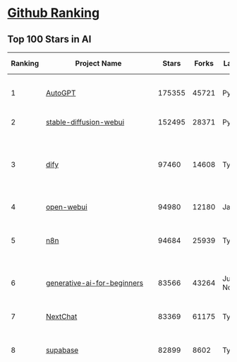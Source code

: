 [Github Ranking](../README.md)
==========

## Top 100 Stars in AI

| Ranking | Project Name | Stars | Forks | Language | Open Issues | Description | Last Commit |
| ------- | ------------ | ----- | ----- | -------- | ----------- | ----------- | ----------- |
| 1 | [AutoGPT](https://github.com/Significant-Gravitas/AutoGPT) | 175355 | 45721 | Python | 147 | AutoGPT is the vision of accessible AI for everyone, to use and to build on. Our mission is to provide the tools, so that you can focus on what matters. | 2025-05-16T23:24:07Z |
| 2 | [stable-diffusion-webui](https://github.com/AUTOMATIC1111/stable-diffusion-webui) | 152495 | 28371 | Python | 2340 | Stable Diffusion web UI | 2025-05-03T06:17:03Z |
| 3 | [dify](https://github.com/langgenius/dify) | 97460 | 14608 | TypeScript | 631 | Dify is an open-source LLM app development platform. Dify's intuitive interface combines AI workflow, RAG pipeline, agent capabilities, model management, observability features and more, letting you quickly go from prototype to production. | 2025-05-17T02:55:13Z |
| 4 | [open-webui](https://github.com/open-webui/open-webui) | 94980 | 12180 | JavaScript | 157 | User-friendly AI Interface (Supports Ollama, OpenAI API, ...) | 2025-05-16T23:14:28Z |
| 5 | [n8n](https://github.com/n8n-io/n8n) | 94684 | 25939 | TypeScript | 456 | Fair-code workflow automation platform with native AI capabilities. Combine visual building with custom code, self-host or cloud, 400+ integrations. | 2025-05-16T21:17:22Z |
| 6 | [generative-ai-for-beginners](https://github.com/microsoft/generative-ai-for-beginners) | 83566 | 43264 | Jupyter Notebook | 3 | 21 Lessons, Get Started Building with Generative AI  🔗 https://microsoft.github.io/generative-ai-for-beginners/ | 2025-05-16T14:07:17Z |
| 7 | [NextChat](https://github.com/ChatGPTNextWeb/NextChat) | 83369 | 61175 | TypeScript | 631 | ✨ Light and Fast AI Assistant. Support: Web \| iOS \| MacOS \| Android \|  Linux \| Windows | 2025-04-19T08:00:42Z |
| 8 | [supabase](https://github.com/supabase/supabase) | 82899 | 8602 | TypeScript | 247 | The open source Firebase alternative. Supabase gives you a dedicated Postgres database to build your web, mobile, and AI applications. | 2025-05-16T22:22:15Z |
| 9 | [funNLP](https://github.com/fighting41love/funNLP) | 73320 | 14857 | Python | 33 | 中英文敏感词、语言检测、中外手机/电话归属地/运营商查询、名字推断性别、手机号抽取、身份证抽取、邮箱抽取、中日文人名库、中文缩写库、拆字词典、词汇情感值、停用词、反动词表、暴恐词表、繁简体转换、英文模拟中文发音、汪峰歌词生成器、职业名称词库、同义词库、反义词库、否定词库、汽车品牌词库、汽车零件词库、连续英文切割、各种中文词向量、公司名字大全、古诗词库、IT词库、财经词库、成语词库、地名词库、历史名人词库、诗词词库、医学词库、饮食词库、法律词库、汽车词库、动物词库、中文聊天语料、中文谣言数据、百度中文问答数据集、句子相似度匹配算法集合、bert资源、文本生成&摘要相关工具、cocoNLP信息抽取工具、国内电话号码正则匹配、清华大学XLORE:中英文跨语言百科知识图谱、清华大学人工智能技术系列报告、自然语言生成、NLU太难了系列、自动对联数据及机器人、用户名黑名单列表、罪名法务名词及分类模型、微信公众号语料、cs224n深度学习自然语言处理课程、中文手写汉字识别、中文自然语言处理 语料/数据集、变量命名神器、分词语料库+代码、任务型对话英文数据集、ASR 语音数据集 + 基于深度学习的中文语音识别系统、笑声检测器、Microsoft多语言数字/单位/如日期时间识别包、中华新华字典数据库及api(包括常用歇后语、成语、词语和汉字)、文档图谱自动生成、SpaCy 中文模型、Common Voice语音识别数据集新版、神经网络关系抽取、基于bert的命名实体识别、关键词(Keyphrase)抽取包pke、基于医疗领域知识图谱的问答系统、基于依存句法与语义角色标注的事件三元组抽取、依存句法分析4万句高质量标注数据、cnocr：用来做中文OCR的Python3包、中文人物关系知识图谱项目、中文nlp竞赛项目及代码汇总、中文字符数据、speech-aligner: 从“人声语音”及其“语言文本”产生音素级别时间对齐标注的工具、AmpliGraph: 知识图谱表示学习(Python)库：知识图谱概念链接预测、Scattertext 文本可视化(python)、语言/知识表示工具：BERT & ERNIE、中文对比英文自然语言处理NLP的区别综述、Synonyms中文近义词工具包、HarvestText领域自适应文本挖掘工具（新词发现-情感分析-实体链接等）、word2word：(Python)方便易用的多语言词-词对集：62种语言/3,564个多语言对、语音识别语料生成工具：从具有音频/字幕的在线视频创建自动语音识别(ASR)语料库、构建医疗实体识别的模型（包含词典和语料标注）、单文档非监督的关键词抽取、Kashgari中使用gpt-2语言模型、开源的金融投资数据提取工具、文本自动摘要库TextTeaser: 仅支持英文、人民日报语料处理工具集、一些关于自然语言的基本模型、基于14W歌曲知识库的问答尝试--功能包括歌词接龙and已知歌词找歌曲以及歌曲歌手歌词三角关系的问答、基于Siamese bilstm模型的相似句子判定模型并提供训练数据集和测试数据集、用Transformer编解码模型实现的根据Hacker News文章标题自动生成评论、用BERT进行序列标记和文本分类的模板代码、LitBank：NLP数据集——支持自然语言处理和计算人文学科任务的100部带标记英文小说语料、百度开源的基准信息抽取系统、虚假新闻数据集、Facebook: LAMA语言模型分析，提供Transformer-XL/BERT/ELMo/GPT预训练语言模型的统一访问接口、CommonsenseQA：面向常识的英文QA挑战、中文知识图谱资料、数据及工具、各大公司内部里大牛分享的技术文档 PDF 或者 PPT、自然语言生成SQL语句（英文）、中文NLP数据增强（EDA）工具、英文NLP数据增强工具 、基于医药知识图谱的智能问答系统、京东商品知识图谱、基于mongodb存储的军事领域知识图谱问答项目、基于远监督的中文关系抽取、语音情感分析、中文ULMFiT-情感分析-文本分类-语料及模型、一个拍照做题程序、世界各国大规模人名库、一个利用有趣中文语料库 qingyun 训练出来的中文聊天机器人、中文聊天机器人seqGAN、省市区镇行政区划数据带拼音标注、教育行业新闻语料库包含自动文摘功能、开放了对话机器人-知识图谱-语义理解-自然语言处理工具及数据、中文知识图谱：基于百度百科中文页面-抽取三元组信息-构建中文知识图谱、masr: 中文语音识别-提供预训练模型-高识别率、Python音频数据增广库、中文全词覆盖BERT及两份阅读理解数据、ConvLab：开源多域端到端对话系统平台、中文自然语言处理数据集、基于最新版本rasa搭建的对话系统、基于TensorFlow和BERT的管道式实体及关系抽取、一个小型的证券知识图谱/知识库、复盘所有NLP比赛的TOP方案、OpenCLaP：多领域开源中文预训练语言模型仓库、UER：基于不同语料+编码器+目标任务的中文预训练模型仓库、中文自然语言处理向量合集、基于金融-司法领域(兼有闲聊性质)的聊天机器人、g2pC：基于上下文的汉语读音自动标记模块、Zincbase 知识图谱构建工具包、诗歌质量评价/细粒度情感诗歌语料库、快速转化「中文数字」和「阿拉伯数字」、百度知道问答语料库、基于知识图谱的问答系统、jieba_fast 加速版的jieba、正则表达式教程、中文阅读理解数据集、基于BERT等最新语言模型的抽取式摘要提取、Python利用深度学习进行文本摘要的综合指南、知识图谱深度学习相关资料整理、维基大规模平行文本语料、StanfordNLP 0.2.0：纯Python版自然语言处理包、NeuralNLP-NeuralClassifier：腾讯开源深度学习文本分类工具、端到端的封闭域对话系统、中文命名实体识别：NeuroNER vs. BertNER、新闻事件线索抽取、2019年百度的三元组抽取比赛：“科学空间队”源码、基于依存句法的开放域文本知识三元组抽取和知识库构建、中文的GPT2训练代码、ML-NLP - 机器学习(Machine Learning)NLP面试中常考到的知识点和代码实现、nlp4han:中文自然语言处理工具集(断句/分词/词性标注/组块/句法分析/语义分析/NER/N元语法/HMM/代词消解/情感分析/拼写检查、XLM：Facebook的跨语言预训练语言模型、用基于BERT的微调和特征提取方法来进行知识图谱百度百科人物词条属性抽取、中文自然语言处理相关的开放任务-数据集-当前最佳结果、CoupletAI - 基于CNN+Bi-LSTM+Attention 的自动对对联系统、抽象知识图谱、MiningZhiDaoQACorpus - 580万百度知道问答数据挖掘项目、brat rapid annotation tool: 序列标注工具、大规模中文知识图谱数据：1.4亿实体、数据增强在机器翻译及其他nlp任务中的应用及效果、allennlp阅读理解:支持多种数据和模型、PDF表格数据提取工具 、 Graphbrain：AI开源软件库和科研工具，目的是促进自动意义提取和文本理解以及知识的探索和推断、简历自动筛选系统、基于命名实体识别的简历自动摘要、中文语言理解测评基准，包括代表性的数据集&基准模型&语料库&排行榜、树洞 OCR 文字识别 、从包含表格的扫描图片中识别表格和文字、语声迁移、Python口语自然语言处理工具集(英文)、 similarity：相似度计算工具包，java编写、海量中文预训练ALBERT模型 、Transformers 2.0 、基于大规模音频数据集Audioset的音频增强 、Poplar：网页版自然语言标注工具、图片文字去除，可用于漫画翻译 、186种语言的数字叫法库、Amazon发布基于知识的人-人开放领域对话数据集 、中文文本纠错模块代码、繁简体转换 、 Python实现的多种文本可读性评价指标、类似于人名/地名/组织机构名的命名体识别数据集 、东南大学《知识图谱》研究生课程(资料)、. 英文拼写检查库 、 wwsearch是企业微信后台自研的全文检索引擎、CHAMELEON：深度学习新闻推荐系统元架构 、 8篇论文梳理BERT相关模型进展与反思、DocSearch：免费文档搜索引擎、 LIDA：轻量交互式对话标注工具 、aili - the fastest in-memory index in the East 东半球最快并发索引 、知识图谱车音工作项目、自然语言生成资源大全 、中日韩分词库mecab的Python接口库、中文文本摘要/关键词提取、汉字字符特征提取器 (featurizer)，提取汉字的特征（发音特征、字形特征）用做深度学习的特征、中文生成任务基准测评 、中文缩写数据集、中文任务基准测评 - 代表性的数据集-基准(预训练)模型-语料库-baseline-工具包-排行榜、PySS3：面向可解释AI的SS3文本分类器机器可视化工具 、中文NLP数据集列表、COPE - 格律诗编辑程序、doccano：基于网页的开源协同多语言文本标注工具 、PreNLP：自然语言预处理库、简单的简历解析器，用来从简历中提取关键信息、用于中文闲聊的GPT2模型：GPT2-chitchat、基于检索聊天机器人多轮响应选择相关资源列表(Leaderboards、Datasets、Papers)、(Colab)抽象文本摘要实现集锦(教程 、词语拼音数据、高效模糊搜索工具、NLP数据增广资源集、微软对话机器人框架 、 GitHub Typo Corpus：大规模GitHub多语言拼写错误/语法错误数据集、TextCluster：短文本聚类预处理模块 Short text cluster、面向语音识别的中文文本规范化、BLINK：最先进的实体链接库、BertPunc：基于BERT的最先进标点修复模型、Tokenizer：快速、可定制的文本词条化库、中文语言理解测评基准，包括代表性的数据集、基准(预训练)模型、语料库、排行榜、spaCy 医学文本挖掘与信息提取 、 NLP任务示例项目代码集、 python拼写检查库、chatbot-list - 行业内关于智能客服、聊天机器人的应用和架构、算法分享和介绍、语音质量评价指标(MOSNet, BSSEval, STOI, PESQ, SRMR)、 用138GB语料训练的法文RoBERTa预训练语言模型 、BERT-NER-Pytorch：三种不同模式的BERT中文NER实验、无道词典 - 有道词典的命令行版本，支持英汉互查和在线查询、2019年NLP亮点回顾、 Chinese medical dialogue data 中文医疗对话数据集 、最好的汉字数字(中文数字)-阿拉伯数字转换工具、 基于百科知识库的中文词语多词义/义项获取与特定句子词语语义消歧、awesome-nlp-sentiment-analysis - 情感分析、情绪原因识别、评价对象和评价词抽取、LineFlow：面向所有深度学习框架的NLP数据高效加载器、中文医学NLP公开资源整理 、MedQuAD：(英文)医学问答数据集、将自然语言数字串解析转换为整数和浮点数、Transfer Learning in Natural Language Processing (NLP) 、面向语音识别的中文/英文发音辞典、Tokenizers：注重性能与多功能性的最先进分词器、CLUENER 细粒度命名实体识别 Fine Grained Named Entity Recognition、 基于BERT的中文命名实体识别、中文谣言数据库、NLP数据集/基准任务大列表、nlp相关的一些论文及代码, 包括主题模型、词向量(Word Embedding)、命名实体识别(NER)、文本分类(Text Classificatin)、文本生成(Text Generation)、文本相似性(Text Similarity)计算等，涉及到各种与nlp相关的算法，基于keras和tensorflow 、Python文本挖掘/NLP实战示例、 Blackstone：面向非结构化法律文本的spaCy pipeline和NLP模型通过同义词替换实现文本“变脸” 、中文 预训练 ELECTREA 模型: 基于对抗学习 pretrain Chinese Model 、albert-chinese-ner - 用预训练语言模型ALBERT做中文NER 、基于GPT2的特定主题文本生成/文本增广、开源预训练语言模型合集、多语言句向量包、编码、标记和实现：一种可控高效的文本生成方法、 英文脏话大列表 、attnvis：GPT2、BERT等transformer语言模型注意力交互可视化、CoVoST：Facebook发布的多语种语音-文本翻译语料库，包括11种语言(法语、德语、荷兰语、俄语、西班牙语、意大利语、土耳其语、波斯语、瑞典语、蒙古语和中文)的语音、文字转录及英文译文、Jiagu自然语言处理工具 - 以BiLSTM等模型为基础，提供知识图谱关系抽取 中文分词 词性标注 命名实体识别 情感分析 新词发现 关键词 文本摘要 文本聚类等功能、用unet实现对文档表格的自动检测，表格重建、NLP事件提取文献资源列表 、 金融领域自然语言处理研究资源大列表、CLUEDatasetSearch - 中英文NLP数据集：搜索所有中文NLP数据集，附常用英文NLP数据集 、medical_NER - 中文医学知识图谱命名实体识别 、(哈佛)讲因果推理的免费书、知识图谱相关学习资料/数据集/工具资源大列表、Forte：灵活强大的自然语言处理pipeline工具集 、Python字符串相似性算法库、PyLaia：面向手写文档分析的深度学习工具包、TextFooler：针对文本分类/推理的对抗文本生成模块、Haystack：灵活、强大的可扩展问答(QA)框架、中文关键短语抽取工具 | 2024-05-10T07:38:24Z |
| 10 | [Deep-Live-Cam](https://github.com/hacksider/Deep-Live-Cam) | 67536 | 9476 | Python | 66 | real time face swap and one-click video deepfake with only a single image | 2025-05-12T16:57:09Z |
| 11 | [AppFlowy](https://github.com/AppFlowy-IO/AppFlowy) | 63029 | 4251 | Dart | 963 | Bring projects, wikis, and teams together with AI. AppFlowy is the AI collaborative workspace where you achieve more without losing control of your data. The leading open source Notion alternative. | 2025-05-16T10:24:45Z |
| 12 | [langflow](https://github.com/langflow-ai/langflow) | 61454 | 6438 | Python | 411 | Langflow is a powerful tool for building and deploying AI-powered agents and workflows. | 2025-05-16T23:24:17Z |
| 13 | [lobe-chat](https://github.com/lobehub/lobe-chat) | 60831 | 12777 | TypeScript | 765 | 🤯 Lobe Chat - an open-source, modern-design AI chat framework. Supports Multi AI Providers( OpenAI / Claude 3 / Gemini / Ollama / DeepSeek / Qwen), Knowledge Base (file upload / knowledge management / RAG ), Multi-Modals (Plugins/Artifacts) and Thinking. One-click FREE deployment of your private ChatGPT/ Claude / DeepSeek application. | 2025-05-17T00:30:42Z |
| 14 | [browser-use](https://github.com/browser-use/browser-use) | 60402 | 6666 | Python | 384 | 🌐 Make websites accessible for AI agents. Automate tasks online with ease. | 2025-05-16T23:06:25Z |
| 15 | [MetaGPT](https://github.com/FoundationAgents/MetaGPT) | 55630 | 6619 | Python | 43 | 🌟 The Multi-Agent Framework: First AI Software Company, Towards Natural Language Programming | 2025-05-16T13:18:18Z |
| 16 | [gpt-engineer](https://github.com/AntonOsika/gpt-engineer) | 54146 | 7116 | Python | 24 | CLI platform to experiment with codegen. Precursor to: https://lovable.dev | 2025-05-14T10:15:10Z |
| 17 | [ChatGPT](https://github.com/lencx/ChatGPT) | 53760 | 6089 | Rust | 802 | 🔮 ChatGPT Desktop Application (Mac, Windows and Linux) | 2024-08-29T17:58:11Z |
| 18 | [meilisearch](https://github.com/meilisearch/meilisearch) | 51326 | 2048 | Rust | 191 | A lightning-fast search engine API bringing AI-powered hybrid search to your sites and applications. | 2025-05-16T15:12:50Z |
| 19 | [awesome-mcp-servers](https://github.com/punkpeye/awesome-mcp-servers) | 49496 | 3683 | None | 19 | A collection of MCP servers. | 2025-05-15T22:57:01Z |
| 20 | [LLMs-from-scratch](https://github.com/rasbt/LLMs-from-scratch) | 49284 | 7084 | Jupyter Notebook | 2 | Implement a ChatGPT-like LLM in PyTorch from scratch, step by step | 2025-04-20T02:16:18Z |
| 21 | [LLaMA-Factory](https://github.com/hiyouga/LLaMA-Factory) | 49035 | 5970 | Python | 460 | Unified Efficient Fine-Tuning of 100+ LLMs & VLMs (ACL 2024) | 2025-05-16T15:33:47Z |
| 22 | [system-prompts-and-models-of-ai-tools](https://github.com/x1xhlol/system-prompts-and-models-of-ai-tools) | 47621 | 14599 | None | 12 | FULL v0, Cursor, Manus, Same.dev, Lovable, Devin, Replit Agent, Windsurf Agent, VSCode Agent, Dia Browser & Trae AI (And other Open Sourced) System Prompts, Tools & AI Models. | 2025-05-15T18:26:58Z |
| 23 | [autogen](https://github.com/microsoft/autogen) | 44539 | 6734 | Python | 509 | A programming framework for agentic AI 🤖 PyPi: autogen-agentchat Discord: https://aka.ms/autogen-discord Office Hour: https://aka.ms/autogen-officehour | 2025-05-16T07:05:36Z |
| 24 | [anything-llm](https://github.com/Mintplex-Labs/anything-llm) | 44136 | 4321 | JavaScript | 238 | The all-in-one Desktop & Docker AI application with built-in RAG, AI agents, No-code agent builder, MCP compatibility,  and more. | 2025-05-16T19:59:43Z |
| 25 | [crawl4ai](https://github.com/unclecode/crawl4ai) | 43237 | 4001 | Python | 122 | 🚀🤖 Crawl4AI: Open-source LLM Friendly Web Crawler & Scraper. Don't be shy, join here: https://discord.gg/jP8KfhDhyN | 2025-05-17T02:52:55Z |
| 26 | [JeecgBoot](https://github.com/jeecgboot/JeecgBoot) | 42709 | 15339 | Java | 44 | 🔥一款基于AIGC和低代码引擎的AI低代码平台，旨在帮助企业快速实现低代码开发和构建、部署个性化的 AI 应用。 前后端分离 SpringBoot，SpringCloud，Ant Design&Vue3，Mybatis，Shiro！强大的代码生成器让前后端代码一键生成，无需写任何代码! 成套AI大模型功能: AI模型管理、AI应用、知识库、AI流程编排、AI对话助手等； | 2025-05-16T03:37:30Z |
| 27 | [OpenBB](https://github.com/OpenBB-finance/OpenBB) | 41398 | 3709 | Python | 39 | Investment Research for Everyone, Everywhere. | 2025-05-17T02:05:36Z |
| 28 | [ColossalAI](https://github.com/hpcaitech/ColossalAI) | 40882 | 4508 | Python | 427 | Making large AI models cheaper, faster and more accessible | 2025-05-16T10:33:45Z |
| 29 | [kong](https://github.com/Kong/kong) | 40835 | 4916 | Lua | 68 | 🦍 The Cloud-Native API Gateway and AI Gateway. | 2025-05-15T07:04:49Z |
| 30 | [ailearning](https://github.com/apachecn/ailearning) | 40796 | 11558 | Python | 2 | AiLearning：数据分析+机器学习实战+线性代数+PyTorch+NLTK+TF2 | 2024-11-12T16:21:55Z |
| 31 | [ClickHouse](https://github.com/ClickHouse/ClickHouse) | 40679 | 7302 | C++ | 4060 | ClickHouse® is a real-time analytics database management system | 2025-05-17T03:18:08Z |
| 32 | [airflow](https://github.com/apache/airflow) | 40072 | 15028 | Python | 1114 | Apache Airflow - A platform to programmatically author, schedule, and monitor workflows | 2025-05-16T23:47:45Z |
| 33 | [firecrawl](https://github.com/mendableai/firecrawl) | 38350 | 3490 | TypeScript | 169 | 🔥 Turn entire websites into LLM-ready markdown or structured data. Scrape, crawl and extract with a single API. | 2025-05-16T19:29:10Z |
| 34 | [Flowise](https://github.com/FlowiseAI/Flowise) | 38322 | 19926 | TypeScript | 547 | Build AI Agents, Visually | 2025-05-16T18:05:44Z |
| 35 | [GitHubDaily](https://github.com/GitHubDaily/GitHubDaily) | 37876 | 3962 | None | 347 | 坚持分享 GitHub 上高质量、有趣实用的开源技术教程、开发者工具、编程网站、技术资讯。A list cool, interesting projects of GitHub. | 2025-03-20T08:54:47Z |
| 36 | [quivr](https://github.com/QuivrHQ/quivr) | 37853 | 3638 | Python | 5 | Opiniated RAG for integrating GenAI in your apps 🧠   Focus on your product rather than the RAG. Easy integration in existing products with customisation!  Any LLM: GPT4, Groq, Llama. Any Vectorstore: PGVector, Faiss. Any Files. Anyway you want.  | 2025-05-15T07:49:42Z |
| 37 | [AI-For-Beginners](https://github.com/microsoft/AI-For-Beginners) | 37524 | 6942 | Jupyter Notebook | 23 | 12 Weeks, 24 Lessons, AI for All! | 2025-04-29T16:09:57Z |
| 38 | [photoprism](https://github.com/photoprism/photoprism) | 37362 | 2065 | Go | 418 | AI-Powered Photos App for the Decentralized Web 🌈💎✨ | 2025-05-16T14:49:02Z |
| 39 | [Open-Assistant](https://github.com/LAION-AI/Open-Assistant) | 37347 | 3267 | Python | 227 | OpenAssistant is a chat-based assistant that understands tasks, can interact with third-party systems, and retrieve information dynamically to do so. | 2024-08-17T01:55:35Z |
| 40 | [ray](https://github.com/ray-project/ray) | 37071 | 6290 | Python | 3774 | Ray is an AI compute engine. Ray consists of a core distributed runtime and a set of AI Libraries for accelerating ML workloads. | 2025-05-17T03:40:37Z |
| 41 | [upscayl](https://github.com/upscayl/upscayl) | 36906 | 1699 | TypeScript | 69 | 🆙 Upscayl - #1 Free and Open Source AI Image Upscaler for Linux, MacOS and Windows. | 2025-04-25T13:23:15Z |
| 42 | [chatgpt-on-wechat](https://github.com/zhayujie/chatgpt-on-wechat) | 36784 | 9199 | Python | 292 | 基于大模型搭建的聊天机器人，同时支持 微信公众号、企业微信应用、飞书、钉钉 等接入，可选择GPT4.1/GPT-4o/GPT-o1/ DeepSeek/Claude/文心一言/讯飞星火/通义千问/ Gemini/GLM-4/Kimi/LinkAI，能处理文本、语音和图片，访问操作系统和互联网，支持基于自有知识库进行定制企业智能客服。 | 2025-04-20T09:22:54Z |
| 43 | [MockingBird](https://github.com/babysor/MockingBird) | 36266 | 5256 | Python | 476 | 🚀AI拟声: 5秒内克隆您的声音并生成任意语音内容 Clone a voice in 5 seconds to generate arbitrary speech in real-time | 2024-11-15T05:00:29Z |
| 44 | [google-research](https://github.com/google-research/google-research) | 35559 | 8089 | Jupyter Notebook | 961 | Google Research | 2025-05-13T17:36:46Z |
| 45 | [chatbox](https://github.com/chatboxai/chatbox) | 34784 | 3324 | TypeScript | 682 | User-friendly Desktop Client App for AI Models/LLMs (GPT, Claude, Gemini, Ollama...) | 2025-05-14T03:02:10Z |
| 46 | [gold-miner](https://github.com/xitu/gold-miner) | 34091 | 5042 | None | 5 | 🥇掘金翻译计划，可能是世界最大最好的英译中技术社区，最懂读者和译者的翻译平台： | 2024-04-17T09:44:37Z |
| 47 | [AgentGPT](https://github.com/reworkd/AgentGPT) | 34088 | 9418 | TypeScript | 127 | 🤖 Assemble, configure, and deploy autonomous AI Agents in your browser. | 2025-04-29T01:19:32Z |
| 48 | [MoneyPrinterTurbo](https://github.com/harry0703/MoneyPrinterTurbo) | 33270 | 4679 | Python | 128 | 利用AI大模型，一键生成高清短视频 Generate short videos with one click using AI LLM. | 2025-05-16T03:03:36Z |
| 49 | [aider](https://github.com/Aider-AI/aider) | 33027 | 2999 | Python | 802 | aider is AI pair programming in your terminal | 2025-05-13T20:45:06Z |
| 50 | [gpt-pilot](https://github.com/Pythagora-io/gpt-pilot) | 32698 | 3321 | Python | 235 | The first real AI developer | 2025-03-04T06:26:32Z |
| 51 | [LocalAI](https://github.com/mudler/LocalAI) | 32632 | 2487 | Go | 443 | :robot: The free, Open Source alternative to OpenAI, Claude and others. Self-hosted and local-first. Drop-in replacement for OpenAI,  running on consumer-grade hardware. No GPU required. Runs gguf, transformers, diffusers and many more models architectures. Features: Generate Text, Audio, Video, Images, Voice Cloning, Distributed, P2P inference | 2025-05-17T00:35:18Z |
| 52 | [awesome-llm-apps](https://github.com/Shubhamsaboo/awesome-llm-apps) | 32118 | 3610 | Python | 5 | Collection of awesome LLM apps with AI Agents and RAG using OpenAI, Anthropic, Gemini and opensource models. | 2025-05-14T20:14:23Z |
| 53 | [crewAI](https://github.com/crewAIInc/crewAI) | 31676 | 4237 | Python | 61 | Framework for orchestrating role-playing, autonomous AI agents. By fostering collaborative intelligence, CrewAI empowers agents to work together seamlessly, tackling complex tasks. | 2025-05-16T22:22:58Z |
| 54 | [spaCy](https://github.com/explosion/spaCy) | 31562 | 4506 | Python | 175 | 💫 Industrial-strength Natural Language Processing (NLP) in Python | 2025-05-12T05:47:51Z |
| 55 | [fairseq](https://github.com/facebookresearch/fairseq) | 31434 | 6526 | Python | 1177 | Facebook AI Research Sequence-to-Sequence Toolkit written in Python. | 2025-01-09T16:43:36Z |
| 56 | [chatbot-ui](https://github.com/mckaywrigley/chatbot-ui) | 31263 | 8852 | TypeScript | 168 | AI chat for any model. | 2024-08-03T00:38:07Z |
| 57 | [tabby](https://github.com/TabbyML/tabby) | 31128 | 1463 | Rust | 183 | Self-hosted AI coding assistant | 2025-05-16T20:03:28Z |
| 58 | [fabric](https://github.com/danielmiessler/fabric) | 31110 | 3216 | Go | 202 | fabric is an open-source framework for augmenting humans using AI. It provides a modular framework for solving specific problems using a crowdsourced set of AI prompts that can be used anywhere. | 2025-05-10T07:42:12Z |
| 59 | [ruoyi-vue-pro](https://github.com/YunaiV/ruoyi-vue-pro) | 30982 | 6656 | Java | 15 | 🔥 官方推荐 🔥 RuoYi-Vue 全新 Pro 版本，优化重构所有功能。基于 Spring Boot + MyBatis Plus + Vue & Element 实现的后台管理系统 + 微信小程序，支持 RBAC 动态权限、数据权限、SaaS 多租户、Flowable 工作流、三方登录、支付、短信、商城、CRM、ERP、AI 大模型等功能。你的 ⭐️ Star ⭐️，是作者生发的动力！ | 2025-05-15T02:33:46Z |
| 60 | [mem0](https://github.com/mem0ai/mem0) | 30971 | 2992 | Python | 274 | Memory for AI Agents; SOTA in AI Agent Memory; Announcing OpenMemory MCP - local and secure memory management. | 2025-05-16T18:08:36Z |
| 61 | [netron](https://github.com/lutzroeder/netron) | 30208 | 2902 | JavaScript | 19 | Visualizer for neural network, deep learning and machine learning models | 2025-05-16T08:51:28Z |
| 62 | [khoj](https://github.com/khoj-ai/khoj) | 30061 | 1672 | Python | 69 | Your AI second brain. Self-hostable. Get answers from the web or your docs. Build custom agents, schedule automations, do deep research. Turn any online or local LLM into your personal, autonomous AI (gpt, claude, gemini, llama, qwen, mistral). Get started - free. | 2025-05-16T18:07:57Z |
| 63 | [docling](https://github.com/docling-project/docling) | 29957 | 1894 | Python | 352 | Get your documents ready for gen AI | 2025-05-16T14:31:15Z |
| 64 | [cursor](https://github.com/getcursor/cursor) | 29901 | 1890 | None | 1698 | The AI Code Editor | 2024-10-13T19:23:26Z |
| 65 | [AI-Expert-Roadmap](https://github.com/AMAI-GmbH/AI-Expert-Roadmap) | 29856 | 2526 | JavaScript | 19 | Roadmap to becoming an Artificial Intelligence Expert in 2022 | 2023-12-31T02:20:16Z |
| 66 | [roop](https://github.com/s0md3v/roop) | 29810 | 6759 | Python | 0 | one-click face swap | 2024-08-19T12:57:17Z |
| 67 | [Mr.-Ranedeer-AI-Tutor](https://github.com/JushBJJ/Mr.-Ranedeer-AI-Tutor) | 29525 | 3372 | None | 13 | A GPT-4 AI Tutor Prompt for customizable personalized learning experiences. | 2024-03-25T13:06:55Z |
| 68 | [pytorch-lightning](https://github.com/Lightning-AI/pytorch-lightning) | 29472 | 3495 | Python | 938 | Pretrain, finetune ANY AI model of ANY size on multiple GPUs, TPUs with zero code changes. | 2025-05-16T14:24:37Z |
| 69 | [Jobs_Applier_AI_Agent_AIHawk](https://github.com/feder-cr/Jobs_Applier_AI_Agent_AIHawk) | 28138 | 4215 | Python | 11 | AIHawk aims to easy job hunt process by automating the job application process. Utilizing artificial intelligence, it enables users to apply for multiple jobs in a tailored way. | 2025-05-16T23:33:20Z |
| 70 | [exo](https://github.com/exo-explore/exo) | 28138 | 1759 | Python | 336 | Run your own AI cluster at home with everyday devices 📱💻 🖥️⌚ | 2025-03-21T22:23:32Z |
| 71 | [mindsdb](https://github.com/mindsdb/mindsdb) | 27961 | 4966 | Python | 70 | AI's query engine - Platform for building AI that can learn and answer questions over large scale federated data. | 2025-05-17T02:48:31Z |
| 72 | [ai-hedge-fund](https://github.com/virattt/ai-hedge-fund) | 27766 | 4803 | Python | 71 | An AI Hedge Fund Team | 2025-05-16T00:59:47Z |
| 73 | [so-vits-svc](https://github.com/svc-develop-team/so-vits-svc) | 27068 | 4983 | Python | 21 | SoftVC VITS Singing Voice Conversion | 2023-11-11T13:11:31Z |
| 74 | [agno](https://github.com/agno-agi/agno) | 26731 | 3389 | Python | 52 | Agno is a lightweight library for building Agents with memory, knowledge, tools and reasoning. | 2025-05-16T21:39:53Z |
| 75 | [continue](https://github.com/continuedev/continue) | 26251 | 2780 | TypeScript | 811 | ⏩ Create, share, and use custom AI code assistants with our open-source IDE extensions and hub of models, rules, prompts, docs, and other building blocks | 2025-05-17T03:33:46Z |
| 76 | [generative-models](https://github.com/Stability-AI/generative-models) | 25870 | 2870 | Python | 264 | Generative Models by Stability AI | 2025-04-04T03:32:07Z |
| 77 | [Folo](https://github.com/RSSNext/Folo) | 25864 | 1107 | TypeScript | 144 | 🧡 Follow everything in one place | 2025-05-16T11:36:49Z |
| 78 | [cursor-free-vip](https://github.com/yeongpin/cursor-free-vip) | 25842 | 3221 | Python | 358 | [Support 0.49.x]（Reset Cursor AI MachineID & Bypass Higher Token Limit） Cursor Ai ，自动重置机器ID ， 免费升级使用Pro功能: You've reached your trial request limit. / Too many free trial accounts used on this machine. Please upgrade to pro. We have this limit in place to prevent abuse. Please let us know if you believe this is a mistake. | 2025-05-12T03:31:22Z |
| 79 | [nx](https://github.com/nrwl/nx) | 25691 | 2513 | TypeScript | 627 | Build system, optimized for monorepos, with AI-powered architectural awareness and advanced CI capabilities. | 2025-05-16T21:59:56Z |
| 80 | [LibreChat](https://github.com/danny-avila/LibreChat) | 25606 | 4421 | TypeScript | 144 | Enhanced ChatGPT Clone: Features Agents, DeepSeek, Anthropic, AWS, OpenAI, Assistants API, Azure, Groq, o1, GPT-4o, Mistral, OpenRouter, Vertex AI, Gemini, Artifacts, AI model switching, message search, Code Interpreter, langchain, DALL-E-3, OpenAPI Actions, Functions, Secure Multi-User Auth, Presets, open-source for self-hosting. Active project. | 2025-05-16T15:50:19Z |
| 81 | [composio](https://github.com/ComposioHQ/composio) | 25273 | 4423 | Python | 41 | Composio equip's your AI agents & LLMs with 100+ high-quality integrations via function calling | 2025-05-09T20:33:35Z |
| 82 | [InvokeAI](https://github.com/invoke-ai/InvokeAI) | 25107 | 2549 | TypeScript | 704 | Invoke is a leading creative engine for Stable Diffusion models, empowering professionals, artists, and enthusiasts to generate and create visual media using the latest AI-driven technologies. The solution offers an industry leading WebUI, and serves as the foundation for multiple commercial products. | 2025-05-16T16:55:32Z |
| 83 | [Genesis](https://github.com/Genesis-Embodied-AI/Genesis) | 25021 | 2226 | Python | 146 | A generative world for general-purpose robotics & embodied AI learning. | 2025-05-16T18:02:50Z |
| 84 | [semantic-kernel](https://github.com/microsoft/semantic-kernel) | 24475 | 3822 | C# | 430 | Integrate cutting-edge LLM technology quickly and easily into your apps | 2025-05-16T23:56:59Z |
| 85 | [kratos](https://github.com/go-kratos/kratos) | 24317 | 4082 | Go | 16 | Your ultimate Go microservices framework for the cloud-native era. | 2025-04-29T07:46:20Z |
| 86 | [FastGPT](https://github.com/labring/FastGPT) | 24091 | 6230 | TypeScript | 524 | FastGPT is a knowledge-based platform built on the LLMs, offers a comprehensive suite of out-of-the-box capabilities such as data processing, RAG retrieval, and visual AI workflow orchestration, letting you easily develop and deploy complex question-answering systems without the need for extensive setup or configuration. | 2025-05-16T17:16:40Z |
| 87 | [modular](https://github.com/modular/modular) | 24037 | 2609 | Mojo | 677 | The Modular Platform (includes MAX & Mojo) | 2025-05-17T01:23:08Z |
| 88 | [llm-app](https://github.com/pathwaycom/llm-app) | 23916 | 413 | Jupyter Notebook | 5 | Ready-to-run cloud templates for RAG, AI pipelines, and enterprise search with live data. 🐳Docker-friendly.⚡Always in sync with Sharepoint, Google Drive, S3, Kafka, PostgreSQL, real-time data APIs, and more. | 2025-05-16T07:58:43Z |
| 89 | [PDFMathTranslate](https://github.com/Byaidu/PDFMathTranslate) | 23628 | 2022 | Python | 96 | PDF scientific paper translation with preserved formats - 基于 AI 完整保留排版的 PDF 文档全文双语翻译，支持 Google/DeepL/Ollama/OpenAI 等服务，提供 CLI/GUI/MCP/Docker/Zotero | 2025-05-09T17:36:32Z |
| 90 | [qdrant](https://github.com/qdrant/qdrant) | 23596 | 1625 | Rust | 334 | Qdrant - High-performance, massive-scale Vector Database and Vector Search Engine for the next generation of AI. Also available in the cloud https://cloud.qdrant.io/ | 2025-05-16T15:20:39Z |
| 91 | [500-AI-Machine-learning-Deep-learning-Computer-vision-NLP-Projects-with-code](https://github.com/ashishpatel26/500-AI-Machine-learning-Deep-learning-Computer-vision-NLP-Projects-with-code) | 23505 | 5641 | None | 43 | 500 AI Machine learning Deep learning Computer vision NLP Projects with code | 2024-07-26T13:06:49Z |
| 92 | [Warp](https://github.com/warpdotdev/Warp) | 23446 | 452 | None | 2889 | Warp is a modern, Rust-based terminal with AI built in so you and your team can build great software, faster. | 2025-05-16T13:30:24Z |
| 93 | [Chat2DB](https://github.com/CodePhiliaX/Chat2DB) | 22967 | 2488 | Java | 454 | 🔥🔥🔥AI-driven database tool and SQL client, The hottest GUI client, supporting MySQL, Oracle, PostgreSQL, DB2, SQL Server, DB2, SQLite, H2, ClickHouse, and more. | 2025-03-05T07:57:52Z |
| 94 | [facefusion](https://github.com/facefusion/facefusion) | 22955 | 3545 | Python | 0 | Industry leading face manipulation platform | 2025-05-16T13:42:46Z |
| 95 | [gin-vue-admin](https://github.com/flipped-aurora/gin-vue-admin) | 22841 | 6684 | Go | 23 | 🚀Vite+Vue3+Gin拥有AI辅助的基础开发平台，支持TS和JS混用。它集成了JWT鉴权、权限管理、动态路由、显隐可控组件、分页封装、多点登录拦截、资源权限、上传下载、代码生成器、表单生成器和可配置的导入导出等开发必备功能。 | 2025-05-17T02:36:56Z |
| 96 | [frigate](https://github.com/blakeblackshear/frigate) | 22590 | 2109 | TypeScript | 102 | NVR with realtime local object detection for IP cameras | 2025-05-16T22:37:28Z |
| 97 | [Perplexica](https://github.com/ItzCrazyKns/Perplexica) | 21927 | 2237 | TypeScript | 133 | Perplexica is an AI-powered search engine. It is an Open source alternative to Perplexity AI | 2025-05-13T14:44:20Z |
| 98 | [learnopencv](https://github.com/spmallick/learnopencv) | 21922 | 11705 | Jupyter Notebook | 229 | Learn OpenCV  : C++ and Python Examples | 2025-05-16T11:00:29Z |
| 99 | [serve](https://github.com/jina-ai/serve) | 21570 | 2225 | Python | 2 | ☁️ Build multimodal AI applications with cloud-native stack | 2025-03-24T13:59:54Z |
| 100 | [gpt-crawler](https://github.com/BuilderIO/gpt-crawler) | 21493 | 2301 | TypeScript | 93 | Crawl a site to generate knowledge files to create your own custom GPT from a URL | 2025-01-23T00:18:52Z |

